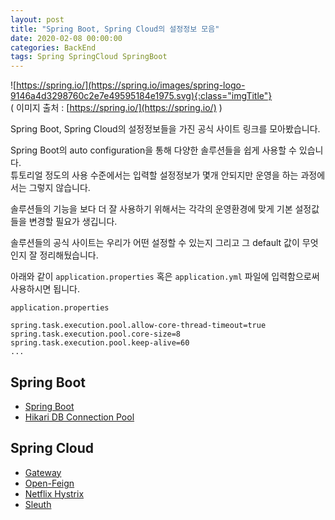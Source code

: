```yaml
---
layout: post
title: "Spring Boot, Spring Cloud의 설정정보 모음"
date: 2020-02-08 00:00:00
categories: BackEnd
tags: Spring SpringCloud SpringBoot
---
```


![https://spring.io/](https://spring.io/images/spring-logo-9146a4d3298760c2e7e49595184e1975.svg){:class="imgTitle"}  
( 이미지 출처 : [https://spring.io/](https://spring.io/) )  

Spring Boot, Spring Cloud의 설정정보들을 가진 공식 사이트 링크를 모아봤습니다.  

Spring Boot의 auto configuration을 통해 다양한 솔루션들을 쉽게 사용할 수 있습니다.  
튜토리얼 정도의 사용 수준에서는 입력할 설정정보가 몇개 안되지만 운영을 하는 과정에서는 그렇지 않습니다.  

솔루션들의 기능을 보다 더 잘 사용하기 위해서는 각각의 운영환경에 맞게 기본 설정값들을 변경할 필요가 생깁니다.  

<!--more-->

솔루션들의 공식 사이트는 우리가 어떤 설정할 수 있는지 그리고 그 default 값이 무엇인지 잘 정리해뒀습니다.

아래와 같이 ```application.properties``` 혹은 ```application.yml``` 파일에 입력함으로써 사용하시면 됩니다.  

```application.properties```

~~~properties
spring.task.execution.pool.allow-core-thread-timeout=true
spring.task.execution.pool.core-size=8
spring.task.execution.pool.keep-alive=60
...
~~~


## Spring Boot

  * [Spring Boot](https://docs.spring.io/spring-boot/docs/current/reference/html/appendix-application-properties.html)
  * [Hikari DB Connection Pool](https://github.com/brettwooldridge/HikariCP#configuration-knobs-baby)

## Spring Cloud

  * [Gateway](https://cloud.spring.io/spring-cloud-gateway/reference/html/appendix.html)
  * [Open-Feign](https://cloud.spring.io/spring-cloud-openfeign/reference/html/appendix.html)
  * [Netflix Hystrix ](https://github.com/Netflix/Hystrix/wiki/Configuration#command-properties)
  * [Sleuth](https://cloud.spring.io/spring-cloud-sleuth/reference/html/appendix.html)

